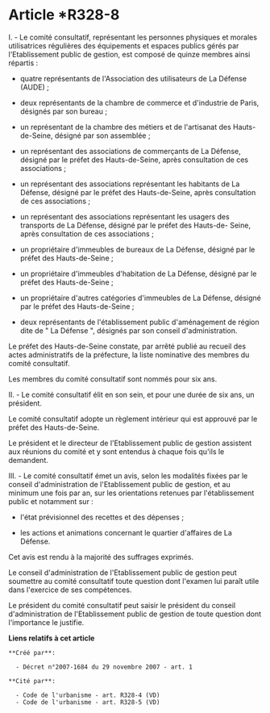 # Article *R328-8

I. - Le comité consultatif, représentant les personnes physiques et morales utilisatrices régulières des équipements et
espaces publics gérés par l'Etablissement public de gestion, est composé de quinze membres ainsi répartis : 

- quatre représentants de l'Association des utilisateurs de La Défense (AUDE) ; 

- deux représentants de la chambre de commerce et d'industrie de Paris, désignés par son bureau ; 

- un représentant de la chambre des métiers et de l'artisanat des Hauts-de-Seine, désigné par son assemblée ; 

- un représentant des associations de commerçants de La Défense, désigné par le préfet des Hauts-de-Seine, après consultation
de ces associations ; 

- un représentant des associations représentant les habitants de La Défense, désigné par le préfet des Hauts-de-Seine, après
consultation de ces associations ; 

- un représentant des associations représentant les usagers des transports de La Défense, désigné par le préfet des Hauts-de-
Seine, après consultation de ces associations ; 

- un propriétaire d'immeubles de bureaux de La Défense, désigné par le préfet des Hauts-de-Seine ; 

- un propriétaire d'immeubles d'habitation de La Défense, désigné par le préfet des Hauts-de-Seine ; 

- un propriétaire d'autres catégories d'immeubles de La Défense, désigné par le préfet des Hauts-de-Seine ; 

- deux représentants de l'établissement public d'aménagement de région dite de " La Défense ", désignés par son conseil
d'administration. 

Le préfet des Hauts-de-Seine constate, par arrêté publié au recueil des actes administratifs de la préfecture, la liste
nominative des membres du comité consultatif. 

Les membres du comité consultatif sont nommés pour six ans. 

II. - Le comité consultatif élit en son sein, et pour une durée de six ans, un président. 

Le comité consultatif adopte un règlement intérieur qui est approuvé par le préfet des Hauts-de-Seine. 

Le président et le directeur de l'Etablissement public de gestion assistent aux réunions du comité et y sont entendus à
chaque fois qu'ils le demandent. 

III. - Le comité consultatif émet un avis, selon les modalités fixées par le conseil d'administration de l'Etablissement
public de gestion, et au minimum une fois par an, sur les orientations retenues par l'établissement public et notamment
sur : 

- l'état prévisionnel des recettes et des dépenses ; 

- les actions et animations concernant le quartier d'affaires de La Défense. 

Cet avis est rendu à la majorité des suffrages exprimés. 

Le conseil d'administration de l'Etablissement public de gestion peut soumettre au comité consultatif toute question dont
l'examen lui paraît utile dans l'exercice de ses compétences. 

Le président du comité consultatif peut saisir le président du conseil d'administration de l'Etablissement public de gestion
de toute question dont l'importance le justifie.

**Liens relatifs à cet article**

	**Créé par**:

	  - Décret n°2007-1684 du 29 novembre 2007 - art. 1

	**Cité par**:

	  - Code de l'urbanisme - art. R328-4 (VD)
	  - Code de l'urbanisme - art. R328-5 (VD)
